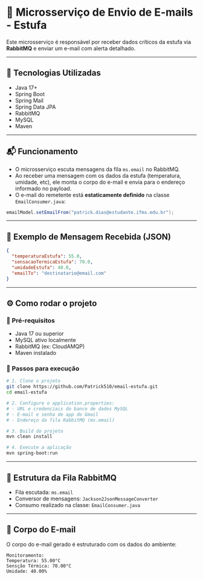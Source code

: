 # 📧 Microsserviço de Envio de E-mails - Estufa

Este microsserviço é responsável por receber dados críticos da estufa via **RabbitMQ** e enviar um e-mail com alerta detalhado.

---

## 💠 Tecnologias Utilizadas

- Java 17+
- Spring Boot
- Spring Mail
- Spring Data JPA
- RabbitMQ
- MySQL
- Maven

---

## 📬 Funcionamento

- O microsserviço escuta mensagens da fila `ms.email` no RabbitMQ.
- Ao receber uma mensagem com os dados da estufa (temperatura, umidade, etc), ele monta o corpo do e-mail e envia para o endereço informado no payload.
- O e-mail do remetente está **estaticamente definido** na classe `EmailConsumer.java`:

```java
emailModel.setEmailFrom("patrick.dias@estudante.ifms.edu.br");
```

---

## 📅 Exemplo de Mensagem Recebida (JSON)

```json
{
  "temperaturaEstufa": 55.0,
  "sensacaoTermicaEstufa": 70.0,
  "umidadeEstufa": 40.0,
  "emailTo": "destinatario@email.com"
}
```

---

## ⚙️ Como rodar o projeto

### 📖 Pré-requisitos

- Java 17 ou superior
- MySQL ativo localmente
- RabbitMQ (ex: CloudAMQP)
- Maven instalado

### 🚀 Passos para execução

```bash
# 1. Clone o projeto
git clone https://github.com/Patrick510/email-estufa.git
cd email-estufa

# 2. Configure o application.properties:
# - URL e credenciais do banco de dados MySQL
# - E-mail e senha de app do Gmail
# - Endereço da fila RabbitMQ (ms.email)

# 3. Build do projeto
mvn clean install

# 4. Execute a aplicação
mvn spring-boot:run
```

---

## 📂 Estrutura da Fila RabbitMQ

- Fila escutada: `ms.email`
- Conversor de mensagens: `Jackson2JsonMessageConverter`
- Consumo realizado na classe: `EmailConsumer.java`

---

## 📨 Corpo do E-mail

O corpo do e-mail gerado é estruturado com os dados do ambiente:

```
Monitoramento:
Temperatura: 55.00°C
Sensção Térmica: 70.00°C
Umidade: 40.00%
```
